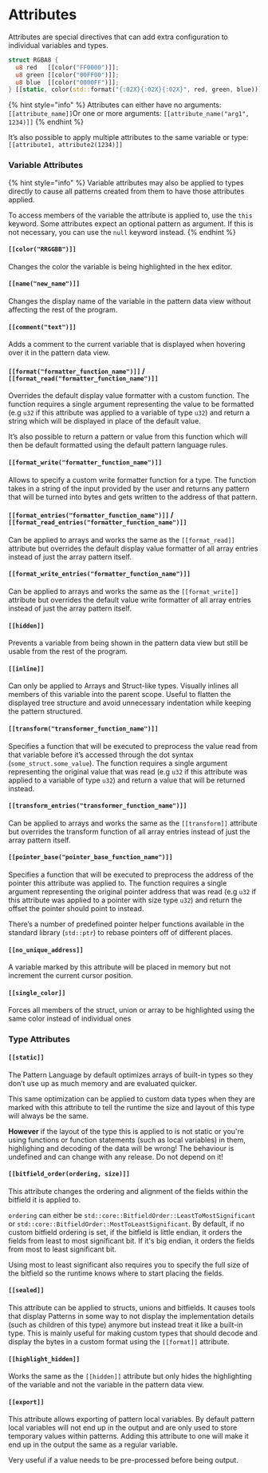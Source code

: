 # Attributes

Attributes are special directives that can add extra configuration to individual variables and types.

```rust
struct RGBA8 {
  u8 red   [[color("FF0000")]];
  u8 green [[color("00FF00")]];
  u8 blue  [[color("0000FF")]];
} [[static, color(std::format("{:02X}{:02X}{:02X}", red, green, blue))]];
```

{% hint style="info" %}
Attributes can either have no arguments: `[[attribute_name]]`Or one or more arguments: `[[attribute_name("arg1", 1234)]]`
{% endhint %}

It’s also possible to apply multiple attributes to the same variable or type: `[[attribute1, attribute2(1234)]]`

### Variable Attributes

{% hint style="info" %}
Variable attributes may also be applied to types directly to cause all patterns created from them to have those attributes applied.

To access members of the variable the attribute is applied to, use the `this` keyword. Some attributes expect an optional pattern as argument. If this is not necessary, you can use the `null` keyword instead.
{% endhint %}

#### `[[color("RRGGBB")]]`

Changes the color the variable is being highlighted in the hex editor.

#### `[[name("new_name")]]`

Changes the display name of the variable in the pattern data view without affecting the rest of the program.

#### `[[comment("text")]]`

Adds a comment to the current variable that is displayed when hovering over it in the pattern data view.

#### `[[format("formatter_function_name")]]` / `[[format_read("formatter_function_name")]]`

Overrides the default display value formatter with a custom function. The function requires a single argument representing the value to be formatted (e.g `u32` if this attribute was applied to a variable of type `u32`) and return a string which will be displayed in place of the default value.

It’s also possible to return a pattern or value from this function which will then be default formatted using the default pattern language rules.

#### `[[format_write("formatter_function_name")]]`

Allows to specify a custom write formatter function for a type. The function takes in a string of the input provided by the user and returns any pattern that will be turned into bytes and gets written to the address of that pattern.

#### `[[format_entries("formatter_function_name")]]` / `[[format_read_entries("formatter_function_name")]]`

Can be applied to arrays and works the same as the `[[format_read]]` attribute but overrides the default display value formatter of all array entries instead of just the array pattern itself.

#### `[[format_write_entries("formatter_function_name")]]`

Can be applied to arrays and works the same as the `[[format_write]]` attribute but overrides the default value write formatter of all array entries instead of just the array pattern itself.

#### `[[hidden]]`

Prevents a variable from being shown in the pattern data view but still be usable from the rest of the program.

#### `[[inline]]`

Can only be applied to Arrays and Struct-like types. Visually inlines all members of this variable into the parent scope. Useful to flatten the displayed tree structure and avoid unnecessary indentation while keeping the pattern structured.

#### `[[transform("transformer_function_name")]]`

Specifies a function that will be executed to preprocess the value read from that variable before it’s accessed through the dot syntax (`some_struct.some_value`). The function requires a single argument representing the original value that was read (e.g `u32` if this attribute was applied to a variable of type `u32`) and return a value that will be returned instead.

#### `[[transform_entries("transformer_function_name")]]`

Can be applied to arrays and works the same as the `[[transform]]` attribute but overrides the transform function of all array entries instead of just the array pattern itself.

#### `[[pointer_base("pointer_base_function_name")]]`

Specifies a function that will be executed to preprocess the address of the pointer this attribute was applied to. The function requires a single argument representing the original pointer address that was read (e.g `u32` if this attribute was applied to a pointer with size type `u32`) and return the offset the pointer should point to instead.

There’s a number of predefined pointer helper functions available in the standard library (`std::ptr`) to rebase pointers off of different places.

#### `[[no_unique_address]]`

A variable marked by this attribute will be placed in memory but not increment the current cursor position.

#### `[[single_color]]`

Forces all members of the struct, union or array to be highlighted using the same color instead of individual ones

### Type Attributes

#### `[[static]]`

The Pattern Language by default optimizes arrays of built-in types so they don’t use up as much memory and are evaluated quicker.

This same optimization can be applied to custom data types when they are marked with this attribute to tell the runtime the size and layout of this type will always be the same.

**However** if the layout of the type this is applied to is not static or you're using functions or function statements (such as local variables) in them, highlighing and decoding of the data will be wrong! The behaviour is undefined and can change with any release. Do not depend on it!

#### `[[bitfield_order(ordering, size)]]`

This attribute changes the ordering and alignment of the fields within the bitfield it is applied to.

`ordering` can either be `std::core::BitfieldOrder::LeastToMostSignificant` or `std::core::BitfieldOrder::MostToLeastSignificant`. By default, if no custom bitfield ordering is set, if the bitfield is little endian, it orders the fields from least to most significant bit. If it's big endian, it orders the fields from most to least significant bit.

Using most to least significant also requires you to specify the full size of the bitfield so the runtime knows where to start placing the fields.

#### `[[sealed]]`

This attribute can be applied to structs, unions and bitfields. It causes tools that display Patterns in some way to not display the implementation details (such as children of this type) anymore but instead treat it like a built-in type. This is mainly useful for making custom types that should decode and display the bytes in a custom format using the `[[format]]` attribute.

#### `[[highlight_hidden]]`

Works the same as the `[[hidden]]` attribute but only hides the highlighting of the variable and not the variable in the pattern data view.

#### `[[export]]`

This attribute allows exporting of pattern local variables. By default pattern local variables will not end up in the output and are only used to store temporary values within patterns. Adding this attribute to one will make it end up in the output the same as a regular variable.

Very useful if a value needs to be pre-processed before being output.
